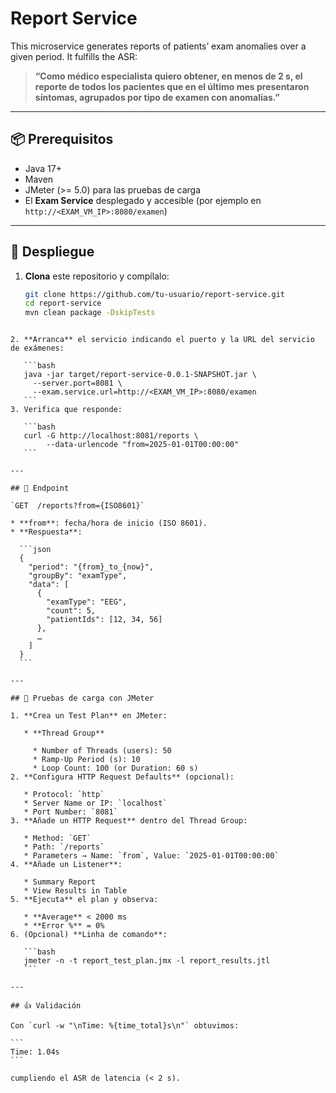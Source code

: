 # Report Service

This microservice generates reports of patients’ exam anomalies over a given period. It fulfills the ASR:

> **“Como médico especialista quiero obtener, en menos de 2 s, el reporte de todos los pacientes que en el último mes presentaron síntomas, agrupados por tipo de examen con anomalías.”**

---

## 📦 Prerequisitos

- Java 17+
- Maven
- JMeter (>= 5.0) para las pruebas de carga
- El **Exam Service** desplegado y accesible (por ejemplo en `http://<EXAM_VM_IP>:8080/examen`)

---

## 🚀 Despliegue

1. **Clona** este repositorio y compílalo:
   ```bash
   git clone https://github.com/tu‐usuario/report‐service.git
   cd report‐service
   mvn clean package -DskipTests
````

2. **Arranca** el servicio indicando el puerto y la URL del servicio de exámenes:

   ```bash
   java -jar target/report-service-0.0.1-SNAPSHOT.jar \
     --server.port=8081 \
     --exam.service.url=http://<EXAM_VM_IP>:8080/examen
   ```
3. Verifica que responde:

   ```bash
   curl -G http://localhost:8081/reports \
        --data-urlencode "from=2025-01-01T00:00:00"
   ```

---

## 🎯 Endpoint

`GET  /reports?from={ISO8601}`

* **from**: fecha/hora de inicio (ISO 8601).
* **Respuesta**:

  ```json
  {
    "period": "{from}_to_{now}",
    "groupBy": "examType",
    "data": [
      {
        "examType": "EEG",
        "count": 5,
        "patientIds": [12, 34, 56]
      },
      …
    ]
  }
  ```

---

## 🧪 Pruebas de carga con JMeter

1. **Crea un Test Plan** en JMeter:

   * **Thread Group**

     * Number of Threads (users): 50
     * Ramp-Up Period (s): 10
     * Loop Count: 100 (or Duration: 60 s)
2. **Configura HTTP Request Defaults** (opcional):

   * Protocol: `http`
   * Server Name or IP: `localhost`
   * Port Number: `8081`
3. **Añade un HTTP Request** dentro del Thread Group:

   * Method: `GET`
   * Path: `/reports`
   * Parameters → Name: `from`, Value: `2025-01-01T00:00:00`
4. **Añade un Listener**:

   * Summary Report
   * View Results in Table
5. **Ejecuta** el plan y observa:

   * **Average** < 2000 ms
   * **Error %** = 0%
6. (Opcional) **Linha de comando**:

   ```bash
   jmeter -n -t report_test_plan.jmx -l report_results.jtl
   ```

---

## 👍 Validación

Con `curl -w "\nTime: %{time_total}s\n"` obtuvimos:

```
Time: 1.04s
```

cumpliendo el ASR de latencia (< 2 s).
